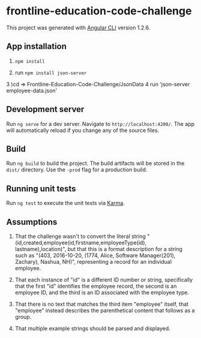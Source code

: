 # frontline-education-code-challenge

This project was generated with [Angular CLI](https://github.com/angular/angular-cli) version 1.2.6.
## App installation
1) `npm install`

2) run  `npm install json-server`

3 )cd => Frontline-Education-Code-Challenge/JsonData
4 run 'json-server employee-data.json'


## Development server

Run `ng serve` for a dev server. Navigate to `http://localhost:4200/`. The app will automatically reload if you change any of the source files.

## Build

Run `ng build` to build the project. The build artifacts will be stored in the `dist/` directory. Use the `-prod` flag for a production build.

## Running unit tests

Run `ng test` to execute the unit tests via [Karma](https://karma-runner.github.io).

## Assumptions

1. That the challenge wasn't to convert the literal string "(id,created,employee(id,firstname,employeeType(id), lastname),location)", but that this is a format description for a string such as "(403, 2016-10-20, (1774, Alice, Software Manager(201), Zachary), Nashua, NH)", representing a record for an individual employee.

2. That each instance of "id" is a different ID number or string, specifically that the first "id" identifies the employee record, the second is an employee ID, and the third is an ID associated with the employee type.

3. That there is no text that matches the third item "employee" itself, that "employee" instead describes the parenthetical content that follows as a group.

4. That multiple example strings should be parsed and displayed.
